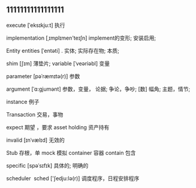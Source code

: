 ## 11111111111111111

execute	[ˈeksɪkju:t]  执行

implementation  [ˌɪmplɪmen'teɪʃn]   implement的变形; 安装启用;

Entity entities	[ˈentəti] . 实体; 实际存在物; 本质;

shim	[ʃɪm]	薄垫片;
variable   [ˈveəriəbl] 变量
 
parameter  [pəˈræmɪtə(r)]  参数

argument [ˈɑ:gjumənt] 参数，变量， 论据; 争论，争吵; [数] 幅角; 主题，情节;

instance  例子 

Transaction  交易，事物

expect  期望 ，要求
asset holding  资产持有

invalid	 [ɪnˈvælɪd] 无效的


Stub 存根，单   mock 模拟  container  容器   contain 包含


specific	[spəˈsɪfɪk] 具体的; 明确的


scheduler  sched  ['ʃedju:lə(r)]  调度程序，日程安排程序
